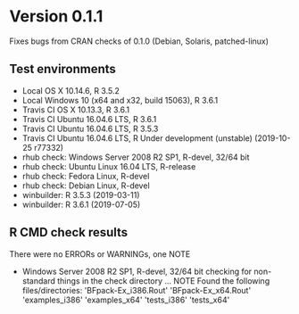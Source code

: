 # Version 0.1.1
Fixes bugs from CRAN checks of 0.1.0 (Debian, Solaris, patched-linux)

## Test environments
* Local OS X 10.14.6, R 3.5.2
* Local Windows 10 (x64 and x32, build 15063), R 3.6.1
* Travis CI OS X 10.13.3, R 3.6.1
* Travis CI Ubuntu 16.04.6 LTS, R 3.6.1
* Travis CI Ubuntu 16.04.6 LTS, R 3.5.3
* Travis CI Ubuntu 16.04.6 LTS, R Under development (unstable) (2019-10-25 r77332)
* rhub check: Windows Server 2008 R2 SP1, R-devel, 32/64 bit
* rhub check: Ubuntu Linux 16.04 LTS, R-release
* rhub check: Fedora Linux, R-devel
* rhub check: Debian Linux, R-devel
* winbuilder: R 3.5.3 (2019-03-11)
* winbuilder: R 3.6.1 (2019-07-05)
 

## R CMD check results
There were no ERRORs or WARNINGs, one NOTE
* Windows Server 2008 R2 SP1, R-devel, 32/64 bit
checking for non-standard things in the check directory ... NOTE
Found the following files/directories:
  'BFpack-Ex_i386.Rout' 'BFpack-Ex_x64.Rout' 'examples_i386'
  'examples_x64' 'tests_i386' 'tests_x64'
